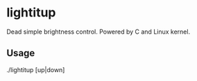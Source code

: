 # lightitup

Dead simple brightness control. Powered by C and Linux kernel.

## Usage

./lightitup [up|down]

